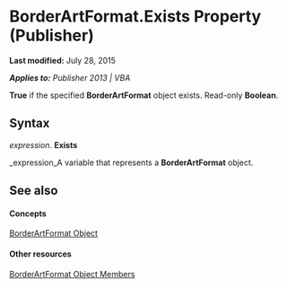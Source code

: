 
# BorderArtFormat.Exists Property (Publisher)

 **Last modified:** July 28, 2015

 _**Applies to:** Publisher 2013 | VBA_

 **True** if the specified **BorderArtFormat** object exists. Read-only **Boolean**. 


## Syntax

 _expression_. **Exists**

 _expression_A variable that represents a  **BorderArtFormat** object.


## See also


#### Concepts


 [BorderArtFormat Object](ba066b2e-fe40-aeef-9275-2cc2810f63ca.md)
#### Other resources


 [BorderArtFormat Object Members](6d153ea8-6051-0cca-ebb7-5d3a2735af39.md)
